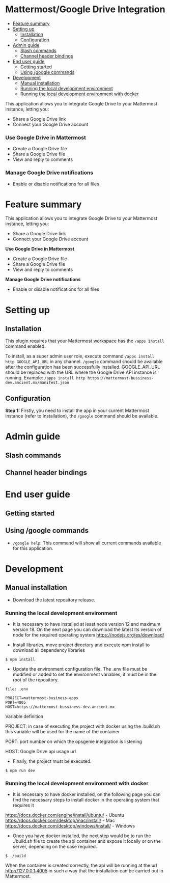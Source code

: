 # Mattermost/Google Drive Integration

* [Feature summary](#feature-summary)
* [Setting up](#setting-up)
    * [Installation](#installation)
    * [Configuration](#configuration)
* [Admin guide](#admin-guide)
    * [Slash commands](#slash-commands)
    * [Channel header bindings](#channel-header-bindings)
* [End user guide](#end-user-guide)
    * [Getting started](#getting-started)
    * [Using /google commands](#using-google-commands)
* [Development](#development)
    * [Manual installation](#manual-installation)
    * [Running the local development environment](#running-the-local-development-environment)
    * [Running the local development environment with docker](#running-the-local-development-environment-with-docker)

This application allows you to integrate Google Drive to your Mattermost instance, letting you:
- Share a Google Drive link
- Connect your Google Drive account

### Use Google Drive in Mattermost
- Create a Google Drive file
- Share a Google Drive file
- View and reply to comments

### Manage Google Drive notifications
- Enable or disable notifications for all files


# Feature summary

This application allows you to integrate Google Drive to your Mattermost instance, letting you:
- Share a Google Drive link
- Connect your Google Drive account

**Use Google Drive in Mattermost**
- Create a Google Drive file
- Share a Google Drive file
- View and reply to comments

**Manage Google Drive notifications**
- Enable or disable notifications for all files

# Setting up

## Installation

This plugin requires that your Mattermost workspace has the ``/apps install`` command enabled.

To install, as a super admin user role, execute command ``/apps install http GOOGLE_API_URL`` in any channel. ``/google`` command should be available after the configuration has been successfully installed. GOOGLE_API_URL should be replaced with the URL where the Google Drive API instance is running. Example: ``/apps install http https://mattermost-bussiness-dev.ancient.mx/manifest.json``

## Configuration

**Step 1:** Firstly, you need to install the app in your current Mattermost instance (refer to Installation), the ``/google`` command should be available.


# Admin guide

## Slash commands

## Channel header bindings

# End user guide

## Getting started

## Using /google commands

- ``/google help``: This command will show all current commands available for this application.


# Development

## Manual installation

*  Download the latest repository release.

### Running the local development environment

* It is necessary to have installed at least node version 12 and maximum version 18.
  On the next page you can download the latest lts version of node for the required operating system https://nodejs.org/es/download/

*  Install libraries, move project directory and execute npm install to download all dependency libraries

```
$ npm install
```

*  Update the environment configuration file. The .env file must be modified or added to set the environment variables, it must be in the root of the repository.

```
file: .env

PROJECT=mattermost-business-apps
PORT=4005
HOST=https://mattermost-bussiness-dev.ancient.mx
```

Variable definition

PROJECT: in case of executing the project with docker using the .build.sh this variable will be used for the name of the container

PORT: port number on which the opsgenie integration is listening

HOST: Google Drive api usage url

* Finally, the project must be executed.

```
$ npm run dev
```

### Running the local development environment with docker

* It is necessary to have docker installed, on the following page you can find the necessary steps to install docker in the operating system that requires it

https://docs.docker.com/engine/install/ubuntu/ - Ubuntu
https://docs.docker.com/desktop/mac/install/ - Mac
https://docs.docker.com/desktop/windows/install/ - Windows

* Once you have docker installed, the next step would be to run the ./build.sh file to create the api container and expose it locally or on the server, depending on the case required.

```
$ ./build
```

When the container is created correctly, the api will be running at the url http://127.0.0.1:4005
in such a way that the installation can be carried out in Mattermost.
